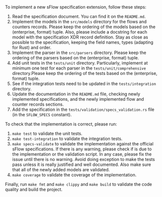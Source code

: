 To implement a new sFlow specification extension, follow these steps:

1. Read the specification document. You can find it on the `README.md`.
2. Implement the models in the `src/models` directory for the flows and counters records. Please keep the ordering of the models based on the (enterprise, format) tuple. Also, please include a docstring for each model with the specification XDR record definition. Stay as close as possible to the specification, keeping the field names, types (adapting for Rust) and order.
3. Implement the parser in the `src/parsers` directory. Please keep the ordering of the parsers based on the (enterprise, format) tuple.
4. Add unit tests in the `tests/unit` directory. Particularly, implement at minimum one test for each parser in the `tests/unit/comprehensive` directory.Please keep the ordering of the tests based on the (enterprise, format) tuple.
5. See if the integration tests need to be updated in the `tests/integration` directory.
6. Update the documentation in the `README.md` file, checking newly implemented specifications, and the newly implemented flow and counter records sections.
7. Add the specification in the `tests/validation/specs_validation.rs` file (in the `SFLOW_SPECS` constant).

To check that the implementation is correct, please run:

1. `make test` to validate the unit tests.
2. `make test-integration` to validate the integration tests.
3. `make specs-validate` to validate the implementation against the official sFlow specifications. If there is any warning, please check if is due to the implementation or the validation script. In any case, please fix the issue until there is no warning. Avoid doing exception to make the tests pass unless it is really justified and well documented. Also make sure that all of the newly added models are validated.
4. `make coverage` to validate the coverage of the implementation.

Finally, run `make fmt` and `make clippy` and `make build` to validate the code quality and build the project.
